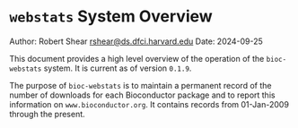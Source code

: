 # `webstats` System Overview

Author: Robert Shear rshear@ds.dfci.harvard.edu
Date: 2024-09-25

This document provides a high level overview of the operation of the `bioc-webstats` system. It is current as of version `0.1.9`.

The purpose of `bioc-webstats` is to maintain a permanent record of the number of downloads for each Bioconductor package and to report this information on `www.bioconductor.org`. It contains records from 01-Jan-2009 through the present.

